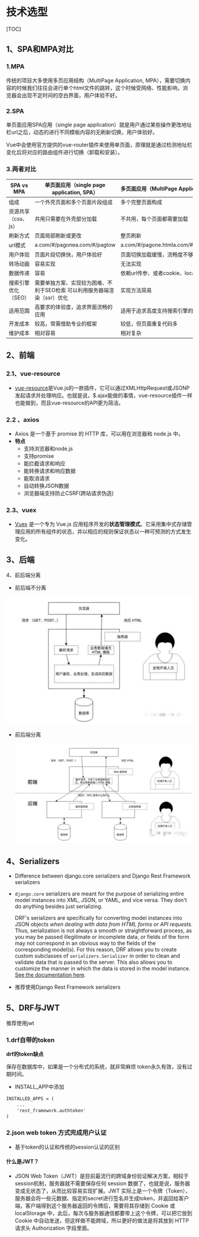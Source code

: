 # 技术选型

[TOC]

## 1、SPA和MPA对比

### 1.MPA

传统的项目大多使用多页应用结构（MultiPage Application, MPA），需要切换内容的时候我们往往会进行单个html文件的跳转，这个时候受网络、性能影响，浏览器会出现不定时间的空白界面，用户体验不好。

### 2.SPA

单页面应用SPA应用（single page application）就是用户通过某些操作更改地址栏url之后，动态的进行不同模板内容的无刷新切换，用户体验好。

Vue中会使用官方提供的vue-router插件来使用单页面，原理就是通过检测地址栏变化后将对应的路由组件进行切换（卸载和安装）。

### 3.两者对比

| SPA vs MPA          | 单页面应用（single page application, SPA）                   | 多页面应用（MultiPage Application, MPA） |
| ------------------- | ------------------------------------------------------------ | ---------------------------------------- |
| 组成                | 一个外壳页面和多个页面片段组成                               | 多个完整页面构成                         |
| 资源共享（css、js） | 共用只需要在外壳部分加载                                     | 不共用，每个页面都需要加载               |
| 刷新方式            | 页面局部刷新或更改                                           | 整页刷新                                 |
| url模式             | a.com/#/pagonea.com/#/pagtow                                 | a.com/#/pagone.htmla.com/#/pagtwo.html   |
| 用户体验            | 页面片段切换快，用户体验好                                   | 页面切换加载缓慢，流畅度不够用户体验较差 |
| 转场动画            | 容易实现                                                     | 无法实现                                 |
| 数据传递            | 容易                                                         | 依赖url传参、或者cookie、localStorage等  |
| 搜索引擎优化（SEO） | 需要单独方案、实现较为困难、不利于SEO检索 可以利用服务器端渲染（ssr）优化 | 实现方法简易                             |
| 适用范围            | 高要求的体验度，追求界面流畅的应用                           | 适用于追求高度支持搜索引擎的应用         |
| 开发成本            | 较高，常需借助专业的框架                                     | 较低，但页面重复代码多                   |
| 维护成本            | 相对容易                                                     | 相对复杂                                 |



## 2、前端

### 2.1、vue-resource

- [vue-resource](https://link.jianshu.com?t=https://github.com/pagekit/vue-resource)是Vue.js的一款插件，它可以通过XMLHttpRequest或JSONP发起请求并处理响应。也就是说，$.ajax能做的事情，vue-resource插件一样也能做到，而且vue-resource的API更为简洁。

### 2.2 、axios

- Axios 是一个基于 promise 的 HTTP 库，可以用在浏览器和 node.js 中。
- **特点**
  - 支持浏览器和node.js
  - 支持promise
  - 能拦截请求和响应
  - 能转换请求和响应数据
  - 能取消请求
  - 自动转换JSON数据
  - 浏览器端支持防止CSRF(跨站请求伪造)

### 2.3、vuex

- [Vuex](https://vuex.vuejs.org/zh/) 是一个专为 Vue.js 应用程序开发的**状态管理模式**。它采用集中式存储管理应用的所有组件的状态，并以相应的规则保证状态以一种可预测的方式发生变化。



## 3、后端





4、前后端分离

- 前后端不分离

![](IMG/front_end.jpg)

- 前后端分离

  ![](IMG/front_to_end.jpg)

## 4、Serializers

- Difference between django.core serializers and Django Rest Framework serializers



- `django.core` serializers are meant for the purpose of serializing entire model instances into XML, JSON, or YAML, and vice versa. They don't do anything besides just serializing.

  DRF's serializers are specifically for converting model instances into JSON objects *when dealing with data from HTML forms or API requests*. Thus, serialization is not always a smooth or straightforward process, as you may be passed illegitimate or incomplete data, or fields of the form may not correspond in an obvious way to the fields of the corresponding model(s). For this reason, DRF allows you to create custom subclasses of `serializers.Serializer` in order to clean and validate data that is passed to the server. This also allows you to customize the manner in which the data is stored in the model instance. [See the documentation here](http://www.django-rest-framework.org/api-guide/serializers/).

- 推荐使用Django Rest Framework serializers

## 5、DRF与JWT

推荐使用jwt

### 1.drf自带的token

**drf的token缺点**

保存在数据库中，如果是一个分布式的系统，就非常麻烦
token永久有效，没有过期时间。

- INSTALL_APP中添加

```
INSTALLED_APPS = (
    ...
    'rest_framework.authtoken'
)
```



### 2.json web token 方式完成用户认证

- 基于token的认证和传统的session认证的区别

#### 什么是JWT？

- JSON Web Token（JWT）是目前最流行的跨域身份验证解决方案，相较于session机制，服务器就不需要保存任何 session 数据了，也就是说，服务器变成无状态了，从而比较容易实现扩展。JWT 实际上是一个令牌（Token），服务器会将一些元数据、指定的secret进行签名并生成token，并返回给客户端，客户端得到这个服务器返回的令牌后，需要将其存储到 Cookie 或 localStorage 中，此后，每次与服务器通信都要带上这个令牌，可以把它放到 Cookie 中自动发送，但这样做不能跨域，所以更好的做法是将其放到 HTTP 请求头 Authorization 字段里面。

  

